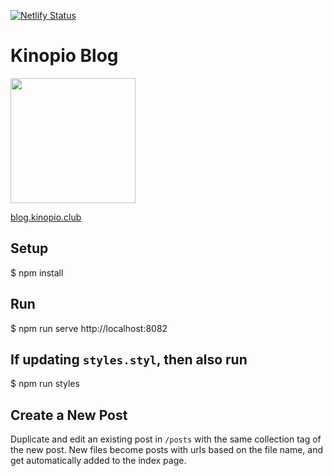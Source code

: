 [![Netlify Status](https://api.netlify.com/api/v1/badges/02be71fd-867f-4bfb-b000-9ff43f76a2e3/deploy-status)](https://app.netlify.com/sites/kinopio-help/deploys)

# Kinopio Blog

<img src="https://us-east-1.linodeobjects.com/kinopio-uploads/oQnsH9Hb4a6BqA-FbY1M5/front6.webp" width="200">

[blog.kinopio.club](https://blog.kinopio.club)

## Setup

  $ npm install

## Run

  $ npm run serve
  http://localhost:8082

## If updating `styles.styl`, then also run

  $ npm run styles

## Create a New Post

Duplicate and edit an existing post in `/posts` with the same collection tag of the new post. New files become posts with urls based on the file name, and get automatically added to the index page.
